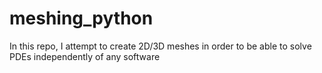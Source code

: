 # meshing_python
In this repo, I attempt to create 2D/3D meshes in order to be able to solve PDEs independently of any software
